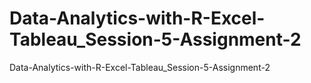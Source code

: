 # Data-Analytics-with-R-Excel-Tableau_Session-5-Assignment-2
Data-Analytics-with-R-Excel-Tableau_Session-5-Assignment-2
